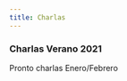 ```yaml
---
title: Charlas
---
```


### Charlas Verano 2021

Pronto charlas Enero/Febrero

<!-- 
Todas las horas están en GMT-3.

| Hora | Actividad | Expositor/a | Desde |
| --- | --- | --- | --- |
| 00:00-01:00 | Inaguración del evento | Equipo de Organizacion | Chile |
| 01:00-02:00 | Hacking con Go | Hacker 1 | Bolivia |
| 02:00-03:00 | Forense | Hacker 2 | Chile |
| 03:00-04:00 | Deserialización | Hacker 3 | Chile |
| 04:00-05:00 | Vulnerabilidades | Hacker 4 | Chile |
-->